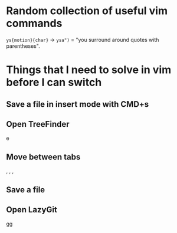 # Random collection of useful vim commands

`ys{motion}{char}` -> `ysa")` = "you surround around quotes
with parentheses".

# Things that I need to solve in vim before I can switch

## Save a file in insert mode with CMD+s

## Open TreeFinder

<leader>e

## Move between tabs

<C-h>, <C-l>, <C-j> ,<C-k>

## Save a file

<C-s>

## Open LazyGit

<leader> gg
